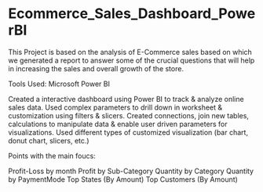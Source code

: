 # Ecommerce_Sales_Dashboard_PowerBI

This Project is based on the analysis of E-Commerce sales based on which we generated a report to answer some of the crucial questions that will help in increasing the sales and overall growth of the store.

Tools Used:
Microsoft Power BI

Created a interactive dashboard using Power BI to track & analyze online sales data. Used complex parameters to drill down in worksheet & customization using filters & slicers. Created connections, join new tables, calculations to manipulate data & enable user driven parameters for visualizations. Used different types of customized visualization (bar chart, donut chart, slicers, etc.)

Points with the main foucs:

Profit-Loss by month
Profit by Sub-Category
Quantity by Category
Quantity by PaymentMode
Top States (By Amount)
Top Customers (By Amount)
